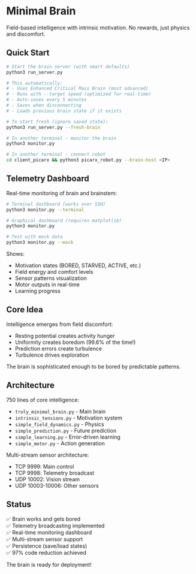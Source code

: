 # Minimal Brain

Field-based intelligence with intrinsic motivation. No rewards, just physics and discomfort.

## Quick Start

```bash
# Start the brain server (with smart defaults)
python3 run_server.py

# This automatically:
# - Uses Enhanced Critical Mass Brain (most advanced)
# - Runs with --target speed (optimized for real-time)
# - Auto-saves every 5 minutes
# - Saves when disconnecting
# - Loads previous brain state if it exists

# To start fresh (ignore saved state):
python3 run_server.py --fresh-brain

# In another terminal - monitor the brain
python3 monitor.py

# In another terminal - connect robot  
cd client_picarx && python3 picarx_robot.py --brain-host <IP>
```

## Telemetry Dashboard

Real-time monitoring of brain and brainstem:

```bash
# Terminal dashboard (works over SSH)
python3 monitor.py --terminal

# Graphical dashboard (requires matplotlib)
python3 monitor.py

# Test with mock data
python3 monitor.py --mock
```

Shows:
- Motivation states (BORED, STARVED, ACTIVE, etc.)
- Field energy and comfort levels
- Sensor patterns visualization
- Motor outputs in real-time
- Learning progress

## Core Idea

Intelligence emerges from field discomfort:
- Resting potential creates activity hunger
- Uniformity creates boredom (99.6% of the time!)
- Prediction errors create turbulence
- Turbulence drives exploration

The brain is sophisticated enough to be bored by predictable patterns.

## Architecture

750 lines of core intelligence:
- `truly_minimal_brain.py` - Main brain
- `intrinsic_tensions.py` - Motivation system
- `simple_field_dynamics.py` - Physics
- `simple_prediction.py` - Future prediction
- `simple_learning.py` - Error-driven learning
- `simple_motor.py` - Action generation

Multi-stream sensor architecture:
- TCP 9999: Main control
- TCP 9998: Telemetry broadcast
- UDP 10002: Vision stream
- UDP 10003-10006: Other sensors

## Status

✅ Brain works and gets bored  
✅ Telemetry broadcasting implemented  
✅ Real-time monitoring dashboard  
✅ Multi-stream sensor support  
✅ Persistence (save/load states)  
✅ 97% code reduction achieved  

The brain is ready for deployment!